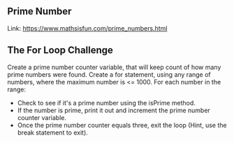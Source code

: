 ## Prime Number
Link: https://www.mathsisfun.com/prime_numbers.html

## The For Loop Challenge

Create a prime number counter variable, that will keep count of how many prime numbers were found.
Create a for statement, using any range of numbers, where the maximum number is <= 1000.
For each number in the range:
- Check to see if it's a prime number using the isPrime method.
- If the number is prime, print it out and increment the prime number counter variable.
- Once the prime number counter equals three, exit the loop (Hint, use the break statement to exit).
